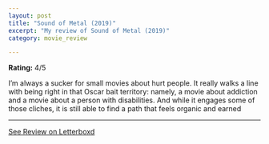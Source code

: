 ```yaml
---
layout: post
title: "Sound of Metal (2019)"
excerpt: "My review of Sound of Metal (2019)"
category: movie_review

---
```


**Rating:** 4/5

I’m always a sucker for small movies about hurt people. It really walks a line with being right in that Oscar bait territory: namely, a movie about addiction and a movie about a person with disabilities. And while it engages some of those cliches, it is still able to find a path that feels organic and earned

<hr>

[See Review on Letterboxd](https://boxd.it/1MJQI5)
